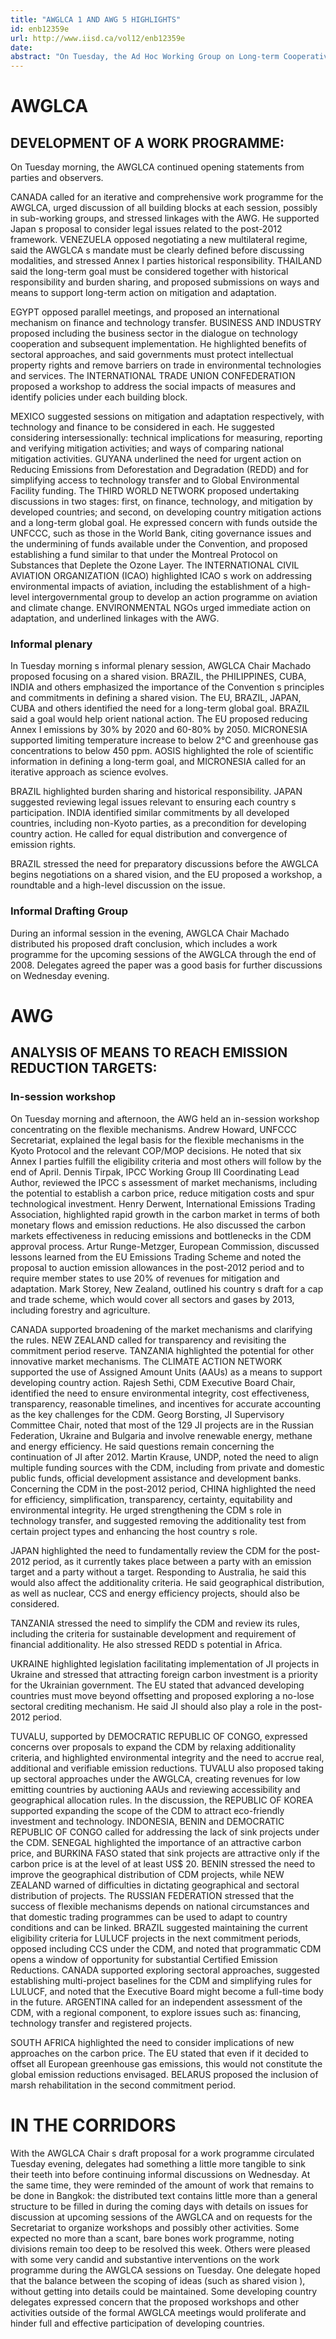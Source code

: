 ```yaml
---
title: "AWGLCA 1 AND AWG 5 HIGHLIGHTS"
id: enb12359e
url: http://www.iisd.ca/vol12/enb12359e
date: 
abstract: "On Tuesday, the Ad Hoc Working Group on Long-term Cooperative Action under the Convention (AWGLCA) continued opening statements from parties and observers. It then held discussions on the work programme in an informal plenary and drafting group . In the morning and afternoon, the Ad Hoc Working Group on Further Commitments for Annex I Parties under the Kyoto Protocol (AWG) held an in-session workshop on means to reach emission reduction targets , focusing on the flexible mechanisms."
---
```


# AWGLCA

## DEVELOPMENT OF A WORK PROGRAMME:

On Tuesday morning, the AWGLCA continued opening statements from parties and observers.

CANADA called for an iterative and comprehensive work programme for the AWGLCA, urged discussion of all building blocks at each session, possibly in sub-working groups, and stressed linkages with the AWG. He supported Japan s proposal to consider legal issues related to the post-2012 framework. VENEZUELA opposed negotiating a new multilateral regime, said the AWGLCA s mandate must be clearly defined before discussing modalities, and stressed Annex I parties historical responsibility. THAILAND said the long-term goal must be considered together with historical responsibility and burden sharing, and proposed submissions on ways and means to support long-term action on mitigation and adaptation.

EGYPT opposed parallel meetings, and proposed an international mechanism on finance and technology transfer. BUSINESS AND INDUSTRY proposed including the business sector in the dialogue on technology cooperation and subsequent implementation. He highlighted benefits of sectoral approaches, and said governments must protect intellectual property rights and remove barriers on trade in environmental technologies and services. The INTERNATIONAL TRADE UNION CONFEDERATION proposed a workshop to address the social impacts of measures and identify policies under each building block.

MEXICO suggested sessions on mitigation and adaptation respectively, with technology and finance to be considered in each. He suggested considering intersessionally: technical implications for measuring, reporting and verifying mitigation activities; and ways of comparing national mitigation activities. GUYANA underlined the need for urgent action on Reducing Emissions from Deforestation and Degradation (REDD) and for simplifying access to technology transfer and to Global Environmental Facility funding. The THIRD WORLD NETWORK proposed undertaking discussions in two stages: first, on finance, technology, and mitigation by developed countries; and second, on developing country mitigation actions and a long-term global goal. He expressed concern with funds outside the UNFCCC, such as those in the World Bank, citing governance issues and the undermining of funds available under the Convention, and proposed establishing a fund similar to that under the Montreal Protocol on Substances that Deplete the Ozone Layer. The INTERNATIONAL CIVIL AVIATION ORGANIZATION (ICAO) highlighted ICAO s work on addressing environmental impacts of aviation, including the establishment of a high-level intergovernmental group to develop an action programme on aviation and climate change. ENVIRONMENTAL NGOs urged immediate action on adaptation, and underlined linkages with the AWG.

###     Informal plenary

In Tuesday morning s informal plenary session, AWGLCA Chair Machado proposed focusing on a shared vision. BRAZIL, the PHILIPPINES, CUBA, INDIA and others emphasized the importance of the Convention s principles and commitments in defining a shared vision. The EU, BRAZIL, JAPAN, CUBA and others identified the need for a long-term global goal. BRAZIL said a goal would help orient national action. The EU proposed reducing Annex I emissions by 30% by 2020 and 60-80% by 2050. MICRONESIA supported limiting temperature increase to below 2°C and greenhouse gas concentrations to below 450 ppm. AOSIS highlighted the role of scientific information in defining a long-term goal, and MICRONESIA called for an iterative approach as science evolves.

BRAZIL highlighted burden sharing and historical responsibility. JAPAN suggested reviewing legal issues relevant to ensuring each country s participation. INDIA identified similar commitments by all developed countries, including non-Kyoto parties, as a precondition for developing country action. He called for equal distribution and convergence of emission rights.

BRAZIL stressed the need for preparatory discussions before the AWGLCA begins negotiations on a shared vision, and the EU proposed a workshop, a roundtable and a high-level discussion on the issue.

###     Informal Drafting Group

During an informal session in the evening, AWGLCA Chair Machado distributed his proposed draft conclusion, which includes a work programme for the upcoming sessions of the AWGLCA through the end of 2008. Delegates agreed the paper was a good basis for further discussions on Wednesday evening.

# AWG

## ANALYSIS OF MEANS TO REACH EMISSION REDUCTION TARGETS:

### In-session workshop

On Tuesday morning and afternoon, the AWG held an in-session workshop concentrating on the flexible mechanisms. Andrew Howard, UNFCCC Secretariat, explained the legal basis for the flexible mechanisms in the Kyoto Protocol and the relevant COP/MOP decisions. He noted that six Annex I parties fulfill the eligibility criteria and most others will follow by the end of April. Dennis Tirpak, IPCC Working Group III Coordinating Lead Author, reviewed the IPCC s assessment of market mechanisms, including the potential to establish a carbon price, reduce mitigation costs and spur technological investment. Henry Derwent, International Emissions Trading Association, highlighted rapid growth in the carbon market in terms of both monetary flows and emission reductions. He also discussed the carbon markets effectiveness in reducing emissions and bottlenecks in the CDM approval process. Artur Runge-Metzger, European Commission, discussed lessons learned from the EU Emissions Trading Scheme and noted the proposal to auction emission allowances in the post-2012 period and to require member states to use 20% of revenues for mitigation and adaptation. Mark Storey, New Zealand, outlined his country s draft for a cap and trade scheme, which would cover all sectors and gases by 2013, including forestry and agriculture.

CANADA supported broadening of the market mechanisms and clarifying the rules. NEW ZEALAND called for transparency and revisiting the commitment period reserve. TANZANIA highlighted the potential for other innovative market mechanisms. The CLIMATE ACTION NETWORK supported the use of Assigned Amount Units (AAUs) as a means to support developing country action. Rajesh Sethi, CDM Executive Board Chair, identified the need to ensure environmental integrity, cost effectiveness, transparency, reasonable timelines, and incentives for accurate accounting as the key challenges for the CDM. Georg Borsting, JI Supervisory Committee Chair, noted that most of the 129 JI projects are in the Russian Federation, Ukraine and Bulgaria and involve renewable energy, methane and energy efficiency. He said questions remain concerning the continuation of JI after 2012. Martin Krause, UNDP, noted the need to align multiple funding sources with the CDM, including from private and domestic public funds, official development assistance and development banks. Concerning the CDM in the post-2012 period, CHINA highlighted the need for efficiency, simplification, transparency, certainty, equitability and environmental integrity. He urged strengthening the CDM s role in technology transfer, and suggested removing the additionality test from certain project types and enhancing the host country s role.

JAPAN highlighted the need to fundamentally review the CDM for the post-2012 period, as it currently takes place between a party with an emission target and a party without a target. Responding to Australia, he said this would also affect the additionality criteria. He said geographical distribution, as well as nuclear, CCS and energy efficiency projects, should also be considered.

TANZANIA stressed the need to simplify the CDM and review its rules, including the criteria for sustainable development and requirement of financial additionality. He also stressed REDD s potential in Africa.

UKRAINE highlighted legislation facilitating implementation of JI projects in Ukraine and stressed that attracting foreign carbon investment is a priority for the Ukrainian government. The EU stated that advanced developing countries must move beyond offsetting and proposed exploring a no-lose sectoral crediting mechanism. He said JI should also play a role in the post-2012 period.

TUVALU, supported by DEMOCRATIC REPUBLIC OF CONGO, expressed concerns over proposals to expand the CDM by relaxing additionality criteria, and highlighted environmental integrity and the need to accrue real, additional and verifiable emission reductions. TUVALU also proposed taking up sectoral approaches under the AWGLCA, creating revenues for low emitting countries by auctioning AAUs and reviewing accessibility and geographical allocation rules. In the discussion, the REPUBLIC OF KOREA supported expanding the scope of the CDM to attract eco-friendly investment and technology. INDONESIA, BENIN and DEMOCRATIC REPUBLIC OF CONGO called for addressing the lack of sink projects under the CDM. SENEGAL highlighted the importance of an attractive carbon price, and BURKINA FASO stated that sink projects are attractive only if the carbon price is at the level of at least US$ 20. BENIN stressed the need to improve the geographical distribution of CDM projects, while NEW ZEALAND warned of difficulties in dictating geographical and sectoral distribution of projects. The RUSSIAN FEDERATION stressed that the success of flexible mechanisms depends on national circumstances and that domestic trading programmes can be used to adapt to country conditions and can be linked. BRAZIL suggested maintaining the current eligibility criteria for LULUCF projects in the next commitment periods, opposed including CCS under the CDM, and noted that programmatic CDM opens a window of opportunity for substantial Certified Emission Reductions. CANADA supported exploring sectoral approaches, suggested establishing multi-project baselines for the CDM and simplifying rules for LULUCF, and noted that the Executive Board might become a full-time body in the future. ARGENTINA called for an independent assessment of the CDM, with a regional component, to explore issues such as: financing, technology transfer and registered projects.

SOUTH AFRICA highlighted the need to consider implications of new approaches on the carbon price. The EU stated that even if it decided to offset all European greenhouse gas emissions, this would not constitute the global emission reductions envisaged. BELARUS proposed the inclusion of marsh rehabilitation in the second commitment period.

# IN THE CORRIDORS

With the AWGLCA Chair s draft proposal for a work programme circulated Tuesday evening, delegates had something a little more tangible to sink their teeth into before continuing informal discussions on Wednesday. At the same time, they were reminded of the amount of work that remains to be done in Bangkok: the distributed text contains little more than a general structure to be filled in during the coming days with details on issues for discussion at upcoming sessions of the AWGLCA and on requests for the Secretariat to organize workshops and possibly other activities. Some expected no more than a scant, bare bones work programme, noting divisions remain too deep to be resolved this week. Others were pleased with some very candid and substantive interventions on the work programme during the AWGLCA sessions on Tuesday. One delegate hoped that the balance between the scoping of ideas (such as shared vision ), without getting into details could be maintained. Some developing country delegates expressed concern that the proposed workshops and other activities outside of the formal AWGLCA meetings would proliferate and hinder full and effective participation of developing countries.